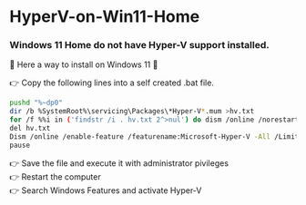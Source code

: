 # HyperV-on-Win11-Home

### Windows 11 Home do not have Hyper-V support installed.
🚀 Here a way to install on Windows 11 🚀

👉 Copy the following lines into a self created .bat file.

```sh
pushd "%~dp0"
dir /b %SystemRoot%\servicing\Packages\*Hyper-V*.mum >hv.txt
for /f %%i in ('findstr /i . hv.txt 2^>nul') do dism /online /norestart /add-package:"%SystemRoot%\servicing\Packages\%%i"
del hv.txt
Dism /online /enable-feature /featurename:Microsoft-Hyper-V -All /LimitAccess /ALL
pause
```

👉 Save the file and execute it with administrator pivileges<br>
👉 Restart the computer<br>
👉 Search Windows Features and activate Hyper-V<br>

